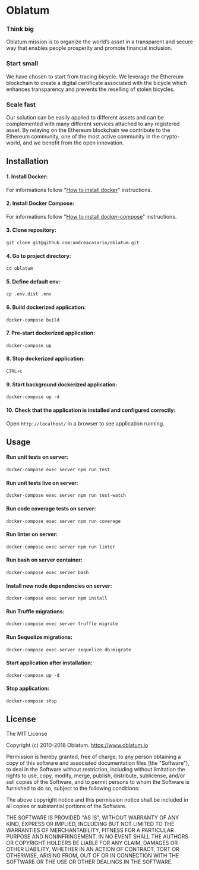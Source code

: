 # Oblatum

### Think big
Oblatum mission is to organize the world’s asset in a transparent and secure way that enables people prosperity and promote financial inclusion.

### Start small
We have chosen to start from tracing bicycle. We leverage the Ethereum blockchain to create a digital certificate associated with the bicycle which enhances transparency and prevents the reselling of stolen bicycles.

### Scale fast
Our solution can be easily applied to different assets and can be complemented with many different services attached to any registered asset. By relaying on the Ethereum blockchain we contribute to the Ethereum community, one of the most active community in the crypto-world, and we benefit from the open innovation.

## Installation

#### 1. Install Docker:

For informations follow "[How to install docker](https://www.docker.com/community-edition#/download)" instructions.

#### 2. Install Docker Compose:

For informations follow "[How to install docker-compose](https://docs.docker.com/compose/install/)" instructions.

#### 3. Clone repository:

`git clone git@github.com:andreacasarin/oblatum.git`

#### 4. Go to project directory:

`cd oblatum`

#### 5. Define default env:

`cp .env.dist .env`

#### 6. Build dockerized application:

`docker-compose build`

#### 7. Pre-start dockerized application:

`docker-compose up`

#### 8. Stop dockerized application:

`CTRL+c`

#### 9. Start background dockerized application:

`docker-compose up -d`

#### 10. Check that the application is installed and configured correctly:

Open `http://localhost/` in a browser to see application running.

## Usage

#### Run unit tests on server:

`docker-compose exec server npm run test`

#### Run unit tests live on server:

`docker-compose exec server npm run test-watch`

#### Run code coverage tests on server:

`docker-compose exec server npm run coverage`

#### Run linter on server:

`docker-compose exec server npm run linter`

#### Run bash on server container:

`docker-compose exec server bash`

#### Install new node dependencies on server:

`docker-compose exec server npm install`

#### Run Truffle migrations:

`docker-compose exec server truffle migrate`

#### Run Sequelize migrations:

`docker-compose exec server sequelize db:migrate`

#### Start application after installation:

`docker-compose up -d`

#### Stop application:

`docker-compose stop`

## License

The MIT License

Copyright (c) 2010-2018 Oblatum. https://www.oblatum.io

Permission is hereby granted, free of charge, to any person obtaining a copy
of this software and associated documentation files (the "Software"), to deal
in the Software without restriction, including without limitation the rights
to use, copy, modify, merge, publish, distribute, sublicense, and/or sell
copies of the Software, and to permit persons to whom the Software is
furnished to do so, subject to the following conditions:

The above copyright notice and this permission notice shall be included in
all copies or substantial portions of the Software.

THE SOFTWARE IS PROVIDED "AS IS", WITHOUT WARRANTY OF ANY KIND, EXPRESS OR
IMPLIED, INCLUDING BUT NOT LIMITED TO THE WARRANTIES OF MERCHANTABILITY,
FITNESS FOR A PARTICULAR PURPOSE AND NONINFRINGEMENT. IN NO EVENT SHALL THE
AUTHORS OR COPYRIGHT HOLDERS BE LIABLE FOR ANY CLAIM, DAMAGES OR OTHER
LIABILITY, WHETHER IN AN ACTION OF CONTRACT, TORT OR OTHERWISE, ARISING FROM,
OUT OF OR IN CONNECTION WITH THE SOFTWARE OR THE USE OR OTHER DEALINGS IN
THE SOFTWARE.
